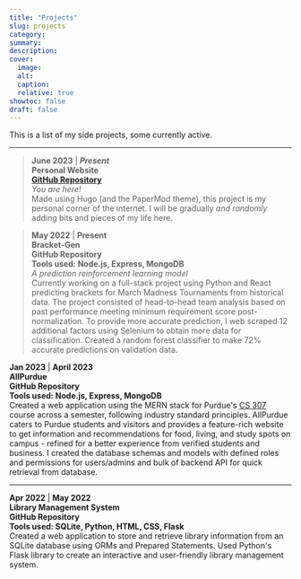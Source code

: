 ```yaml
---
title: "Projects"
slug: projects
category:
summary:
description:
cover:
  image:
  alt:
  caption:
  relative: true
showtoc: false
draft: false
---
```


This is a list of my side projects, some currently active.

---
> **June 2023** | ***Present***  
**Personal Website**  
**[GitHub Repository](https://github.com/kabrap/hugo-personal-site/)**  
*You are here!*  
Made using Hugo (and the PaperMod theme), this project is my personal corner of the internet. I will be gradually *and randomly* adding bits and pieces of my life here.

> **May 2022** | **Present**  
**Bracket-Gen**  
**GitHub Repository**  
**Tools used: Node.js, Express, MongoDB**   
*A prediction reinforcement learning model*  
Currently working on a full-stack project using Python and React predicting brackets for March Madness Tournaments from historical data. The project consisted of head-to-head team analysis based on past performance meeting minimum requirement score post-normalization. To provide more accurate prediction, I web scraped 12 additional factors using Selenium to obtain more data for classification. Created a random forest classifier to make 72% accurate predictions on validation data.

**Jan 2023** | **April 2023**  
**AllPurdue**  
**GitHub Repository**  
**Tools used: Node.js, Express, MongoDB**  
Created a web application using the MERN stack for Purdue's [CS 307](https://www.cs.purdue.edu/academic-programs/courses/canonical/cs307.html) course across a semester, following industry standard principles. AllPurdue caters to Purdue students and visitors and provides a feature-rich website to get information and recommendations for food, living, and study spots on campus - refined for a better experience from verified students and business. I created the database schemas and models with defined roles and permissions for users/admins and bulk of backend API for quick retrieval from database.

---

**Apr 2022** | **May 2022**  
**Library Management System**  
**GitHub Repository**   
**Tools used: SQLite, Python, HTML, CSS, Flask**  
Created a web application to store and retrieve library information from an SQLite database using ORMs and Prepared Statements. Used Python's Flask library to create an interactive and user-friendly library management system.

